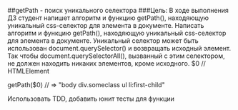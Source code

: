 ##getPath - поиск уникального селектора
###Цель:
В ходе выполнения ДЗ студент напишет алгоритм и функцию getPath(), находяющую уникальный css-селектор для элемента в документе.
Написать алгоритм и функцию getPath(), находяющую уникальный css-селектор для элемента в документе. Уникальный селектор может быть использован document.querySelector() и возвращать исходный элемент.
Так чтобы document.querySelectorAll(), вызванный с этим селектором, не должен находить никаких элементов, кроме исходного.
$0 // HTMLElement

getPath($0) // => "body div.someclass ul li:first-child"

Использовать TDD, добавить юнит тесты для функции
